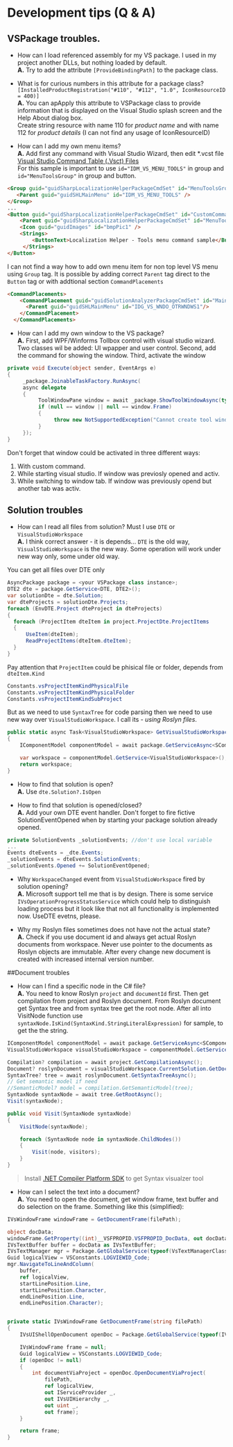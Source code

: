 # Development tips (Q & A)

## VSPackage troubles.

- How can I load referenced assembly for my VS package. I used in my project another DLLs, but nothing loaded by default.<br />
**A.** Try to add the attribute `[ProvideBindingPath]` to the package class.


- What is for curious numbers in this attribute for a package class?   
 `[InstalledProductRegistration("#110", "#112", "1.0", IconResourceID = 400)]`<br />
**A.** You can apApply this attribute to VSPackage class to provide information that is displayed on the Visual Studio splash screen and the Help About dialog box.   
Create string resource with name 110 for *product name* and with name 112 for *product details* (I can not find any usage of IconResourceID)

- How can I add my own menu items?<br />
**A.** Add first any command with Visual Studio Wizard, then edit *.vcst file
[Visual Studio Command Table (.Vsct) Files](https://docs.microsoft.com/en-us/visualstudio/extensibility/internals/visual-studio-command-table-dot-vsct-files?view=vs-2019)  
For this sample is important to use `id="IDM_VS_MENU_TOOLS"` in group and `id="MenuToolsGroup"` in group and button.
```HTML
<Group guid="guidSharpLocalizationHelperPackageCmdSet" id="MenuToolsGroup" priority="0x0600">
   <Parent guid="guidSHLMainMenu" id="IDM_VS_MENU_TOOLS" />
</Group>
...
<Button guid="guidSharpLocalizationHelperPackageCmdSet" id="CustomCommandsId" priority="0x0100" type="Button">
    <Parent guid="guidSharpLocalizationHelperPackageCmdSet" id="MenuToolsGroup" />
    <Icon guid="guidImages" id="bmpPic1" />
    <Strings>
        <ButtonText>Localization Helper - Tools menu command sample</ButtonText>
     </Strings>
</Button>
```
I can not find a way how to add own menu item for non top level VS menu using `Group` tag.
It is possible by adding correct `Parent` tag direct to the `Button` tag or with addtional section `CommandPlacements`
```HTML
<CommandPlacements>
    <CommandPlacement guid="guidSolutionAnalyzerPackageCmdSet" id="MainWindowCommandId" priority="0x100">
      <Parent guid="guidSHLMainMenu" id="IDG_VS_WNDO_OTRWNDWS1"/>
    </CommandPlacement>
  </CommandPlacements>
```

- How can I add my own window to the VS package?<br />
**A.** First, add WPF/Winforms Tollbox control with visual studio wizard. Two classes wil be added: UI wpapper and user control.
Second, add the command for showing the window.
Third, activate the window
```C#
private void Execute(object sender, EventArgs e)
{
     _package.JoinableTaskFactory.RunAsync(
     async delegate
     {
          ToolWindowPane window = await _package.ShowToolWindowAsync(typeof(ToolWindowAsync), 0, true, _package.DisposalToken);
          if (null == window || null == window.Frame)
          {
               throw new NotSupportedException("Cannot create tool window");
          }
     });
}
```

Don't forget that window could be activated in three different ways:  
1. With custom command.  
1. While starting visual studio. If window was previosly opened and activ.  
1. While switching to window tab. If window was previously opend but another tab was activ.  

## Solution troubles

- How can I read all files from solution? Must I use `DTE` or `VisualStudioWorkspace`<br />
**A.** I think correct answer - it is depends... `DTE` is the old way,  `VisualStudioWorkspace` is the new way. Some operation will work under new way only, some under old way.

You can get all files over DTE only 
```C#
AsyncPackage package = <your VSPackage class instance>;  
DTE2 dte = package.GetService<DTE, DTE2>();  
var solutionDte = dte.Solution;  
var dteProjects = solutionDte.Projects;  
foreach (EnvDTE.Project dteProject in dteProjects)  
{
  foreach (ProjectItem dteItem in project.ProjectDte.ProjectItems
  {
      UseItem(dteItem);
      ReadProjectItems(dteItem.dteItem);
  }
}
```
Pay attention that `ProjectItem` could be phisical file or folder, depends from `dteItem.Kind`
```C#
Constants.vsProjectItemKindPhysicalFile
Constants.vsProjectItemKindPhysicalFolder
Constants.vsProjectItemKindSubProject
```

But as we need to use `SyntaxTree` for code parsing then we need to use new way over `VisualStudioWorkspace`. I call its - *using Roslyn files*.  
```C#
public static async Task<VisualStudioWorkspace> GetVisualStudioWorkspaceAsync(AsyncPackage package)
{
    IComponentModel componentModel = await package.GetServiceAsync<SComponentModel, IComponentModel>();

    var workspace = componentModel.GetService<VisualStudioWorkspace>();
    return workspace;
}
```

- How to find that solution is open?  
**A.** Use `dte.Solution?.IsOpen`

- How to find that solution is opened/closed?  
**A.** Add your own DTE event handler. Don't forget to fire fictive SolutionEventOpened when by starting your package solution already opened.
```C#
private SolutionEvents _solutionEvents; //don't use local variable
...
Events dteEvents = _dte.Events;
_solutionEvents = dteEvents.SolutionEvents;
_solutionEvents.Opened += SolutionEventOpened;
```

- Why `WorkspaceChanged` event from `VisualStudioWorkspace` fired by solution opening?  
**A.** Microsoft support tell me that is by design. There is some service `IVsOperationProgressStatusService` which could help to distinguish loading process but it look like that not all functionality is implemented now. UseDTE evetns, please.

- Why my Roslyn files sometimes does not have not the actual state?  
**A.** Check if you use document id and always get actual Roslyn documents from workspace. Never use pointer to the documents as Roslyn objects are immutable. After every change new document is created with increased internal version number.

##Document troubles

- How can I find a specific node in the C# file?  
**A.** You need to know Roslyn `project` and `documentId` first. Then get compilation from project and Roslyn document. From Roslyn document get Syntax tree and from syntax tree  get the root node.
After all into VisitNode function use `syntaxNode.IsKind(SyntaxKind.StringLiteralExpression)` for sample, to get the the string.
```C#  
IComponentModel componentModel = await package.GetServiceAsync<SComponentModel, IComponentModel>();
VisualStudioWorkspace visualStudioWorkspace = componentModel.GetService<VisualStudioWorkspace>()

Compilation? compilation = await project.GetCompilationAsync();
Document? roslynDocument = visualStudioWorkspace.CurrentSolution.GetDocument(documentId);
SyntaxTree? tree = await roslynDocument.GetSyntaxTreeAsync();
// Get semantic model if need
//SemanticModel? model = compilation.GetSemanticModel(tree);
SyntaxNode syntaxNode = await tree.GetRootAsync();
Visit(syntaxNode);

public void Visit(SyntaxNode syntaxNode)
{
    VisitNode(syntaxNode);

    foreach (SyntaxNode node in syntaxNode.ChildNodes())
    {
        Visit(node, visitors);
    }
}
```

>     
>Install [.NET Compiler Platform SDK](https://marketplace.visualstudio.com/items?itemName=VisualStudioProductTeam.NETCompilerPlatformSDK) to get Syntax visualzer tool
>


- How can I select the text into a document?  
**A.** You need to open the document, get window frame, text buffer and do selection on the frame. Something like this (simplified):
```C#
IVsWindowFrame windowFrame = GetDocumentFrame(filePath);

object docData;
windowFrame.GetProperty((int)__VSFPROPID.VSFPROPID_DocData, out docData);
IVsTextBuffer buffer = docData as IVsTextBuffer;
IVsTextManager mgr = Package.GetGlobalService(typeof(VsTextManagerClass)) as IVsTextManager;
Guid logicalView = VSConstants.LOGVIEWID_Code;
mgr.NavigateToLineAndColumn(
    buffer,
    ref logicalView,
    startLinePosition.Line,
    startLinePosition.Character,
    endLinePosition.Line,
    endLinePosition.Character);


private static IVsWindowFrame GetDocumentFrame(string filePath)
{
    IVsUIShellOpenDocument openDoc = Package.GetGlobalService(typeof(IVsUIShellOpenDocument)) as IVsUIShellOpenDocument;

    IVsWindowFrame frame = null;
    Guid logicalView = VSConstants.LOGVIEWID_Code;
    if (openDoc != null)
    {
        int documentViaProject = openDoc.OpenDocumentViaProject(
            filePath,
            ref logicalView,
            out IServiceProvider _,
            out IVsUIHierarchy _,
            out uint _,
            out frame);
    }

    return frame;
}
```

  
